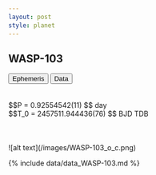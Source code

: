 ```yaml
---
layout: post
style: planet
---
```

<script src="../js/planets.js"></script>

## WASP-103

<!-- Tab links -->
<div class="tab">
<button class="tablinks" onclick="openCity(event, 'Ephemeris')">Ephemeris</button>
<button class="tablinks" onclick="openCity(event, 'Data')">Data</button>
</div>

<!-- Tab content -->
<div id="Ephemeris" class="tabcontent" markdown="1">
<br/><br/>
$$P = 0.92554542(11) $$ day <br/>
$$T_0 = 2457511.944436(76) $$ BJD TDB
<br/><br/>
<br/><br/>
![alt text](/images/WASP-103_o_c.png)
</div>


<div id="Data" class="tabcontent" markdown="1">

{% include data/data_WASP-103.md %}

</div>

<script src="../js/tabs.js"></script>


